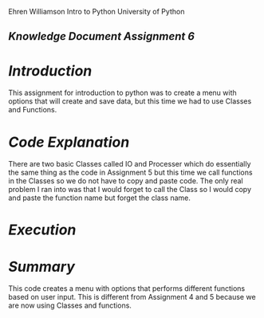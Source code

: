 Ehren Williamson
Intro to Python University of Python

## ***Knowledge Document Assignment 6***

# ***Introduction***

This assignment for introduction to python was to create a menu with options that will create and save data, but this time we had to use Classes and Functions.

# ***Code Explanation***

There are two basic Classes called IO and Processer which do essentially the same thing as the code in Assignment 5 but this time we call functions in the Classes so we do not have to copy and paste code. The only real problem I ran into was that I would forget to call the Class so I would copy and paste the function name but forget the class name.

# ***Execution***


# ***Summary***

This code creates a menu with options that performs different functions based on user input. This is different from Assignment 4 and 5 because we are now using Classes and functions.
